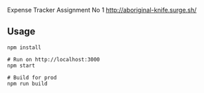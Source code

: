 Expense Tracker  Assignment No 1
http://aboriginal-knife.surge.sh/

## Usage
```
npm install

# Run on http://localhost:3000
npm start

# Build for prod
npm run build
```

